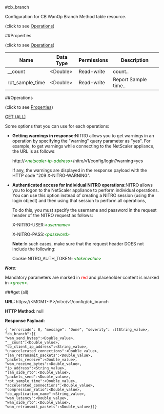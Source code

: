 #cb_branch



Configuration for CB WanOp Branch Method table resource.

<span>(click to see [Operations](#operations))</span>



##Properties 

<span>(click to see [Operations](#operations))</span>





<table><thead><tr><th>Name</th><th>Data Type</th><th>Permissions</th><th>Description</th></tr></thead><tbody><tr><td>__count</td><td>&lt;Double></td><td>Read-write</td><td>count..</td></tr><tr><td>rpt_sample_time</td><td>&lt;Double></td><td>Read-write</td><td>Report Sample time..</td></tr></tbody></table>

##Operations 

<span>(click to see [Properties](#properties))</span>





[GET (ALL)](#get-all)





Some options that you can use for each operations:

<ul><li><p><b>Getting warnings in response:</b>NITRO allows you to get warnings in an operation by specifying the "warning" query parameter as "yes". For example, to get warnings while connecting to the NetScaler appliance, the URL is as follows:</p><p>http://<span style="color:green;font-style:italic;">&lt;netscaler-ip-address&gt;</span>/nitro/v1/config/login?warning=yes</p><p>If any, the warnings are displayed in the response payload with the HTTP code "209 X-NITRO-WARNING".</p></li><li><p><b>Authenticated access for individual NITRO operations:</b>NITRO allows you to logon to the NetScaler appliance to perform individual operations. You can use this option instead of creating a NITRO session (using the login object) and then using that session to perform all operations,</p><p>To do this, you must specify the username and password in the request header of the NITRO request as follows:</p><p>X-NITRO-USER:<span style="color:green;font-style:italic;">&lt;username&gt;</span></p><p>X-NITRO-PASS:<span style="color:green;font-style:italic;">&lt;password&gt;</span></p><p><b>Note:</b>In such cases, make sure that the request header DOES not include the following:</p><p>Cookie:NITRO_AUTH_TOKEN=<span style="color:green;font-style:italic;">&lt;tokenvalue&gt;</span></p></li></ul>







***Note:*** 

Mandatory parameters are marked in <span style="color:#FF0000;">red</span> and placeholder content is marked in <span style="color:green;font-style:italic">&lt;green&gt;</span>.



###get (all)







<b>URL: </b>https://&lt;MGMT-IP&gt;/nitro/v1/config/cb_branch

<b>HTTP Method: </b>null

<b>Response Payload: </b>
```
{ "errorcode": 0, "message": "Done", "severity": ;ltString_value>, "cb_branch":[{
"wan_send_bytes":<Double_value>,
"__count":<Double_value>,
"cb_client_ip_address":<String_value>,
"unaccelerated_connections":<Double_value>,
"lan_retransmit_packets":<Double_value>,
"packets_receive":<Double_value>,
"wan_receive_bytes":<Double_value>,
"ip_address":<String_value>,
"lan_side_rto":<Double_value>,
"packets_send":<Double_value>,
"rpt_sample_time":<Double_value>,
"accelerated_connections":<Double_value>,
"compression_ratio":<Double_value>,
"cb_application_name":<String_value>,
"wan_latency":<Double_value>,
"wan_side_rto":<Double_value>,
"wan_retransmit_packets":<Double_value>}]}
```







